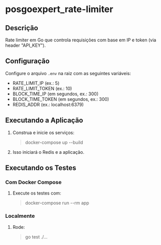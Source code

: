 # posgoexpert_rate-limiter

## Descrição

Rate limiter em Go que controla requisições com base em IP e token (via header "API_KEY").

## Configuração

Configure o arquivo `.env` na raiz com as seguintes variáveis:

- RATE_LIMIT_IP (ex.: 5)
- RATE_LIMIT_TOKEN (ex.: 10)
- BLOCK_TIME_IP (em segundos, ex.: 300)
- BLOCK_TIME_TOKEN (em segundos, ex.: 300)
- REDIS_ADDR (ex.: localhost:6379)

## Executando a Aplicação

1. Construa e inicie os serviços:
   > docker-compose up --build
2. Isso iniciará o Redis e a aplicação.

## Executando os Testes

### Com Docker Compose

1. Execute os testes com:
   > docker-compose run --rm app

### Localmente

1. Rode:
   > go test ./...

